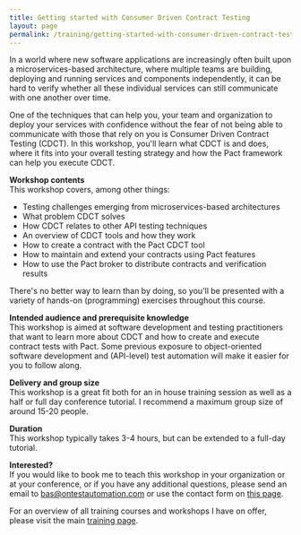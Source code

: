 ```yaml
---
title: Getting started with Consumer Driven Contract Testing
layout: page
permalink: /training/getting-started-with-consumer-driven-contract-testing/
---
```

In a world where new software applications are increasingly often built upon a microservices-based architecture, where multiple teams are building, deploying and running services and components independently, it can be hard to verify whether all these individual services can still communicate with one another over time.

One of the techniques that can help you, your team and organization to deploy your services with confidence without the fear of not being able to communicate with those that rely on you is Consumer Driven Contract Testing (CDCT). In this workshop, you'll learn what CDCT is and does, where it fits into your overall testing strategy and how the Pact framework can help you execute CDCT.

**Workshop contents**  
This workshop covers, among other things:

  * Testing challenges emerging from microservices-based architectures
  * What problem CDCT solves
  * How CDCT relates to other API testing techniques
  * An overview of CDCT tools and how they work
  * How to create a contract with the Pact CDCT tool
  * How to maintain and extend your contracts using Pact features
  * How to use the Pact broker to distribute contracts and verification results

There's no better way to learn than by doing, so you'll be presented with a variety of hands-on (programming) exercises throughout this course.

**Intended audience and prerequisite knowledge**  
This workshop is aimed at software development and testing practitioners that want to learn more about CDCT and how to create and execute contract tests with Pact. Some previous exposure to object-oriented software development and (API-level) test automation will make it easier for you to follow along.

**Delivery and group size**  
This workshop is a great fit both for an in house training session as well as a half or full day conference tutorial. I recommend a maximum group size of around 15-20 people.

**Duration**  
This workshop typically takes 3-4 hours, but can be extended to a full-day tutorial.

**Interested?**  
If you would like to book me to teach this workshop in your organization or at your conference, or if you have any additional questions, please send an email to bas@ontestautomation.com or use the contact form on [this page](/contact/).

For an overview of all training courses and workshops I have on offer, please visit the main [training page](/training/).